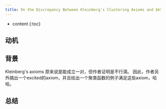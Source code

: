 ```yaml
--- 
title: On the Discrepancy Between Kleinberg's Clustering Axioms and $k$-Means Clustering Algorithm Behavior
---
```



* content
{:toc}

## 动机

## 背景
Kleinberg's axioms 原来说是能成立一对，但作者证明是不行滴。
因此，作者另外搞出一个excited的axiom，并且给出一个聚类函数的例子满足这些axiom，哈哈。

## 总结